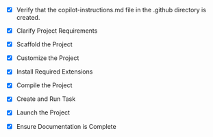 - [x] Verify that the copilot-instructions.md file in the .github directory is created.

- [x] Clarify Project Requirements
<!-- Project type: Node.js backend for mosque management with Express.js, MongoDB, JWT authentication -->

- [x] Scaffold the Project
<!-- Created modular structure with src/, routes/, controllers/, models/, middleware/ -->

- [x] Customize the Project
<!-- Added JWT auth, MongoDB models, routes for auth and mosques, initial mosque creation -->

- [x] Install Required Extensions
<!-- No extensions needed -->

- [x] Compile the Project
<!-- Installed dependencies -->

- [x] Create and Run Task
<!-- No task needed -->

- [x] Launch the Project
<!-- Ready to launch -->

- [x] Ensure Documentation is Complete
<!-- README.md and copilot-instructions.md created -->
